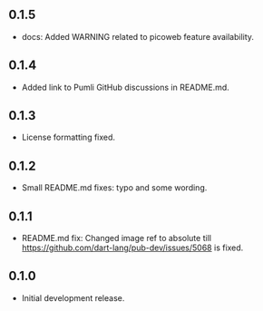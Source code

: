 ## 0.1.5

- docs: Added WARNING related to picoweb feature availability.

## 0.1.4

- Added link to Pumli GitHub discussions in README.md.

## 0.1.3

- License formatting fixed.

## 0.1.2

- Small README.md fixes: typo and some wording.

## 0.1.1

- README.md fix: Changed image ref to absolute till https://github.com/dart-lang/pub-dev/issues/5068 is fixed.

## 0.1.0

- Initial development release.
